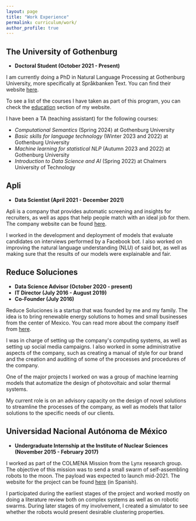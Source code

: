 ```yaml
---
layout: page
title: "Work Experience"
permalink: curriculum/work/
author_profile: true
---
```


## The University of Gothenburg
* **Doctoral Student (October 2021 - Present)**

I am currently doing a PhD in Natural Language Processing at Gothenburg University, more specifically at Språkbanken Text. You can find their website [here](https://spraakbanken.gu.se/).

To see a list of the courses I have taken as part of this program, you can check the [education](../education) section of my website.

I have been a TA (teaching assistant) for the following courses:
*  *Computational Semantics* (Spring 2024) at Gothenburg University
*  *Basic skills for language technology* (Winter 2023 and 2022) at Gothenburg University
*  *Machine learning for statistical NLP* (Autumn 2023 and 2022) at Gothenburg University
*  *Introduction to Data Science and AI* (Spring 2022) at Chalmers University of Technology


## Apli
* **Data Scientist (April 2021 - December 2021)**

Apli is a company that provides automatic screening and insights for recruiters, as well as apps that help people match with an ideal job for them. The company website can be found [here](https://www.apli.jobs/).

I worked in the development and deployment of models that evaluate candidates on interviews performed by a Facebook bot. I also worked on improving the natural language understanding (NLU) of said bot, as well as making sure that the results of our models were explainable and fair.

## Reduce Soluciones
* **Data Science Advisor (October 2020 - present)**
* **IT Director (July 2016 - August 2019)**
* **Co-Founder (July 2016)**

Reduce Soluciones is a startup that was founded by me and my family. The idea is to bring renewable energy solutions to homes and small businesses from the center of Mexico. You can read more about the company itself from [here](../projects/reduce).

I was in charge of setting up the company's computing systems, as well as setting up social media campaigns. I also worked in some administrative aspects of the company, such as creating a manual of style for our brand and the creation and auditing of some of the processes and procedures of the company.

One of the major projects I worked on was a group of machine learning models that automatize the design of photovoltaic and solar thermal systems.

My current role is on an advisory capacity on the design of novel solutions to streamline the processes of the company, as well as models that tailor solutions to the specific needs of our clients.


## Universidad Nacional Autónoma de México
* **Undergraduate Internship at the Institute of Nuclear Sciences (November 2015 - February 2017)**

I worked as part of the COLMENA Mission from the Lynx research group. The objective of this mission was to send a small swarm of self-assembling robots to the moon. The payload was expected to launch mid-2021. The website for the project can be found [here](http://epistemia.nucleares.unam.mx/web?name=linx&page=56) (in Spanish).

I participated during the earliest stages of the project and worked mostly on doing a literature review both on complex systems as well as on robotic swarms. During later stages of my involvement, I created a simulator to see whether the robots would present desirable clustering properties.
